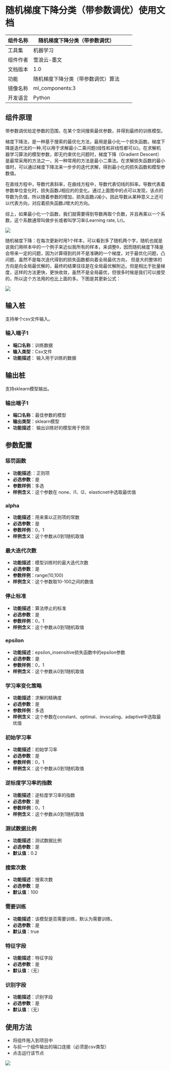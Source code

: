 # 随机梯度下降分类（带参数调优）使用文档
| 组件名称 |随机梯度下降分类（带参数调优）|  |  |
| --- | --- | --- | --- |
| 工具集 | 机器学习 |  |  |
| 组件作者 | 雪浪云-墨文 |  |  |
| 文档版本 | 1.0 |  |  |
| 功能 | 随机梯度下降分类（带参数调优）算法|  |  |
| 镜像名称 | ml_components:3 |  |  |
| 开发语言 | Python |  |  |

## 组件原理
带参数调优给定参数的范围，在某个空间搜索最优参数，并得到最终的训练模型。

梯度下降法，是一种基于搜索的最优化方法，最用是最小化一个损失函数。梯度下降是迭代法的一种,可以用于求解最小二乘问题(线性和非线性都可以)。在求解机器学习算法的模型参数，即无约束优化问题时，梯度下降（Gradient Descent）是最常采用的方法之一，另一种常用的方法是最小二乘法。在求解损失函数的最小值时，可以通过梯度下降法来一步步的迭代求解，得到最小化的损失函数和模型参数值。

在直线方程中，导数代表斜率，在曲线方程中，导数代表切线的斜率。导数代表着参数单位变化时，损失函数J相应的的变化。通过上面图中的点可以发现，该点的导数为负值，所以随着参数的增加，损失函数J减小，因此导数从某种意义上还可以代表方向，对应着损失函数J增大的方向。

综上，如果最小化一个函数，我们就需要得到导数再取个负数，并且再乘以一个系数，这个系数通常叫做步长或者叫学习率(Learning rate, Lr)。

![](./img/随机梯度下降分类2.jpg)

随机梯度下降：在每次更新时用1个样本，可以看到多了随机两个字，随机也就是说我们用样本中的一个例子来近似我所有的样本，来调整θ，因而随机梯度下降是会带来一定的问题，因为计算得到的并不是准确的一个梯度，对于最优化问题，凸问题，虽然不是每次迭代得到的损失函数都向着全局最优方向， 但是大的整体的方向是向全局最优解的，最终的结果往往是在全局最优解附近。但是相比于批量梯度，这样的方法更快，更快收敛，虽然不是全局最优，但很多时候是我们可以接受的，所以这个方法用的也比上面的多。下图是其更新公式：

![](./img/随机梯度下降分类2.png)
## 输入桩
支持单个csv文件输入。
### 输入端子1

- **端口名称**：训练数据
- **输入类型**：Csv文件
- **功能描述**： 输入用于训练的数据
## 输出桩
支持sklearn模型输出。
### 输出端子1

- **端口名称**：最佳参数的模型
- **输出类型**：sklearn模型
- **功能描述**： 输出训练好的模型用于预测
## 参数配置
### 惩罚函数

- **功能描述**:：正则项
- **必选参数**：是
- **参数样例**：多选
- **样例含义**：这个参数在 none、l1、l2、elasticnet中选取最优值
### alpha

- **功能描述**：用来乘以正则项的常数
- **必选参数**：是
- **参数样例**：0，1
- **样例含义**：这个参数从0到1随机取值
### 最大迭代次数

- **功能描述**：模型训练时的最大迭代次数
- **必选参数**：是
- **参数样例**：range(10,100)
- **样例含义**：这个参数取10-100之间的数值
### 停止标准

- **功能描述**：算法停止的标准
- **必选参数**：是
- **参数样例**：0，1
- **样例含义**：这个参数从0到1随机取值
### epsilon

- **功能描述**：epsilon_insensitive损失函数中的epsilon参数
- **必选参数**：是
- **参数样例**：0，1
- **样例含义**：这个参数从0到1随机取值
### 学习率变化策略

- **功能描述**：求解的精确度
- **必选参数**：是
- **参数样例**：多选
- **样例含义**：这个参数在constant、optimal、invscaling、adaptive中选取最优值
### 初始学习率

- **功能描述**：初始学习率
- **必选参数**：是
- **参数样例**：0，1
- **样例含义**：这个参数从0到1随机取值
### 逆标度学习率的指数

- **功能描述**：逆标度学习率的指数
- **必选参数**：是
- **参数样例**：0，1
- **样例含义**：这个参数从0到1随机取值
### 测试数据比例

- **功能描述**：测试数据比例
- **必选参数**：是
- **默认值**：0.2
### 搜索次数

- **功能描述**：搜索次数
- **必选参数**：是
- **默认值**：100
### 需要训练

- **功能描述**：该模型是否需要训练，默认为需要训练。
- **必选参数**：是
- **默认值**：true
### 特征字段

- **功能描述**：特征字段
- **必选参数**：是
- **默认值**：（无）
### 识别字段

- **功能描述**：识别字段
- **必选参数**：是
- **默认值**：（无）
## 使用方法
- 将组件拖入到项目中
- 与前一个组件输出的端口连接（必须是csv类型）
- 点击运行该节点


![](./img/随机梯度下降分类（带参数调优）.png)



